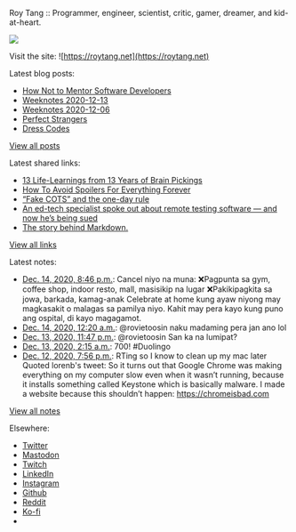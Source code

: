 Roy Tang :: Programmer, engineer, scientist, critic, gamer, dreamer, and kid-at-heart.

![](https://roytang.net/static/img/profile.jpg)

Visit the site: ![https://roytang.net](https://roytang.net)

Latest blog posts:

- [How Not to Mentor Software Developers](https://roytang.net/2020/12/how-not-to-mentor/)
- [Weeknotes 2020-12-13](https://roytang.net/2020/12/weeknotes-2020-12-13/)
- [Weeknotes 2020-12-06](https://roytang.net/2020/12/weeknotes-2020-12-06/)
- [Perfect Strangers](https://roytang.net/2020/12/perfect-strangers/)
- [Dress Codes](https://roytang.net/2020/12/dress-codes/)

[View all posts](https://roytang.net/blog)

Latest shared links:

- [13 Life-Learnings from 13 Years of Brain Pickings](https://roytang.net/2020/11/13-life-learnings-from-13-years-of-brain-pickings/)
- [How To Avoid Spoilers For Everything Forever](https://roytang.net/2020/11/how-to-avoid-spoilers-for-everything-forever/)
- [“Fake COTS” and the one-day rule](https://roytang.net/2020/10/fake-cots-and-the-one-day-rule/)
- [An ed-tech specialist spoke out about remote testing software — and now he’s being sued](https://roytang.net/2020/10/an-ed-tech-specialist-spoke-out-about-remote-testing-software-and-now-hes-being-sued/)
- [The story behind Markdown.](https://roytang.net/2020/10/the-story-behind-markdown/)

[View all links](https://roytang.net/links)

Latest notes:

- [Dec. 14, 2020, 8:46 p.m.](https://roytang.net/2020/12/1338707102395584512/): Cancel niyo na muna: ❌Pagpunta sa gym, coffee shop, indoor resto, mall, masisikip na lugar ❌Pakikipagkita sa jowa, barkada, kamag-anak Celebrate at home kung ayaw niyong may magkasakit o malagas sa pamilya niyo. Kahit may pera kayo kung puno ang ospital, di kayo magagamot.
- [Dec. 14, 2020, 12:20 a.m.](https://roytang.net/2020/12/1338398359619469314/): @rovietoosin naku madaming pera jan ano lol
- [Dec. 13, 2020, 11:47 p.m.](https://roytang.net/2020/12/1338390255959883777/): @rovietoosin San ka na lumipat?
- [Dec. 13, 2020, 2:15 a.m.](https://roytang.net/2020/12/1338064928628871168/): 700! #Duolingo
- [Dec. 12, 2020, 7:56 p.m.](https://roytang.net/2020/12/1337969729902821376/): RTing so I know to clean up my mac later Quoted lorenb&#x27;s tweet: So it turns out that Google Chrome was making everything on my computer slow even when it wasn’t running, because it installs something called Keystone which is basically malware. I made a website because this shouldn’t happen: https://chromeisbad.com

[View all notes](https://roytang.net/notes)

Elsewhere:

- [Twitter](https://twitter.com/roytang)
- [Mastodon](https://mastodon.technology/@roytang)
- [Twitch](https://twitch.tv/twitchyroy)
- [LinkedIn](https://www.linkedin.com/in/roytang)
- [Instagram](https://instagram.com/roytang0400)
- [Github](https://github.com/roytang)
- [Reddit](https://reddit.com/u/hungryroy)
- [Ko-fi](https://ko-fi.com/roytang)
- [](mailto:hello@roytang.net)